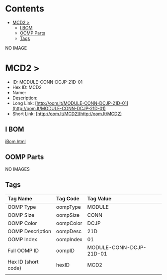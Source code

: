 



Contents
========

* [MCD2 > ](#mcd2--)
	* [I BOM](#i-bom)
	* [OOMP Parts](#oomp-parts)
	* [Tags](#tags)
  
NO IMAGE  
# MCD2 > 

- ID: MODULE-CONN-DCJP-21D-01
- Hex ID: MCD2
- Name: 
- Description: 
- Long Link: [http://oom.lt/MODULE-CONN-DCJP-21D-01](http://oom.lt/MODULE-CONN-DCJP-21D-01)
- Short Link: [http://oom.lt/MCD2](http://oom.lt/MCD2)

## I BOM
  
[iBom.html](https://htmlpreview.github.io/?https://github.com/oomlout/oomlout_OOMP_projects_V2/blob/main/MODULE/CONN/DCJP/21D/01/ibom.html)
## OOMP Parts
  
NO IMAGES  
## Tags
  

|Tag Name|Tag Code|Tag Value|
| :--- | :--- | :--- |
|OOMP Type|oompType|MODULE|
|OOMP Size|oompSize|CONN|
|OOMP Color|oompColor|DCJP|
|OOMP Description|oompDesc|21D|
|OOMP Index|oompIndex|01|
|Full OOMP ID|oompID|MODULE-CONN-DCJP-21D-01|
|Hex ID (short code)|hexID|MCD2|
||||
